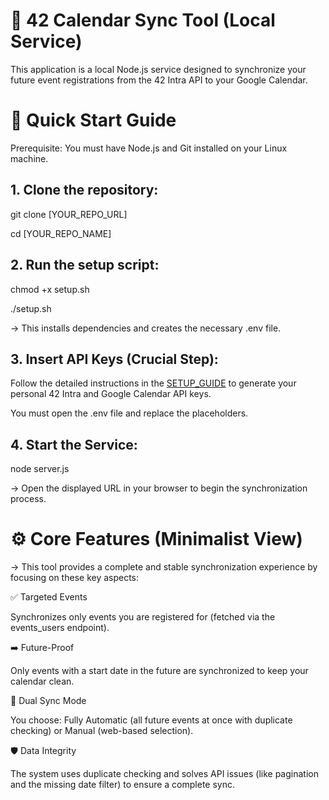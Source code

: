 # 📅 42 Calendar Sync Tool (Local Service)

This application is a local Node.js service designed to synchronize your future event registrations from the 42 Intra API to your Google Calendar.

# 🚀 Quick Start Guide

Prerequisite: You must have Node.js and Git installed on your Linux machine.

## 1. Clone the repository:

git clone [YOUR_REPO_URL]

cd [YOUR_REPO_NAME]


## 2. Run the setup script:

chmod +x setup.sh

./setup.sh

-> This installs dependencies and creates the necessary .env file.


## 3. Insert API Keys (Crucial Step):

Follow the detailed instructions in the [SETUP_GUIDE](SETUP_GUIDE.md) to generate your personal 42 Intra and Google Calendar API keys. 

You must open the .env file and replace the placeholders.


## 4. Start the Service:

node server.js

-> Open the displayed URL in your browser to begin the synchronization process.


# ⚙️ Core Features (Minimalist View)

-> This tool provides a complete and stable synchronization experience by focusing on these key aspects:


✅ Targeted Events

Synchronizes only events you are registered for (fetched via the events_users endpoint).

➡️ Future-Proof

Only events with a start date in the future are synchronized to keep your calendar clean.

🔄 Dual Sync Mode

You choose: Fully Automatic (all future events at once with duplicate checking) or Manual (web-based selection).

🛡️ Data Integrity

The system uses duplicate checking and solves API issues (like pagination and the missing date filter) to ensure a complete sync.

